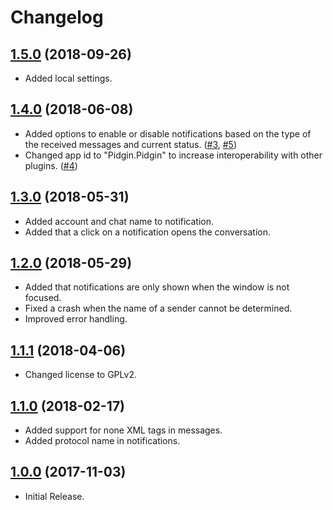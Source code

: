 # Changelog

## <a name="1.5.0"></a>[1.5.0](#1.5.0) (2018-09-26)
- Added local settings.

## <a name="1.4.0"></a>[1.4.0](#1.4.0) (2018-06-08)
- Added options to enable or disable notifications based on the type of the received messages and current status. ([#3](https://github.com/ChristianGalla/PidginWinToastNotifications/issues/3), [#5](https://github.com/ChristianGalla/PidginWinToastNotifications/issues/5))
- Changed app id to "Pidgin.Pidgin" to increase interoperability with other plugins. ([#4](https://github.com/ChristianGalla/PidginWinToastNotifications/issues/4))

## <a name="1.3.0"></a>[1.3.0](#1.3.0) (2018-05-31)
- Added account and chat name to notification.
- Added that a click on a notification opens the conversation.

## <a name="1.2.0"></a>[1.2.0](#1.2.0) (2018-05-29)
- Added that notifications are only shown when the window is not focused.
- Fixed a crash when the name of a sender cannot be determined.
- Improved error handling.

## <a name="1.1.1"></a>[1.1.1](#1.1.1) (2018-04-06)
- Changed license to GPLv2.

## <a name="1.1.0"></a>[1.1.0](#1.1.0) (2018-02-17)
- Added support for none XML tags in messages.
- Added protocol name in notifications.

## <a name="1.0.0"></a>[1.0.0](#1.0.0) (2017-11-03)
- Initial Release.